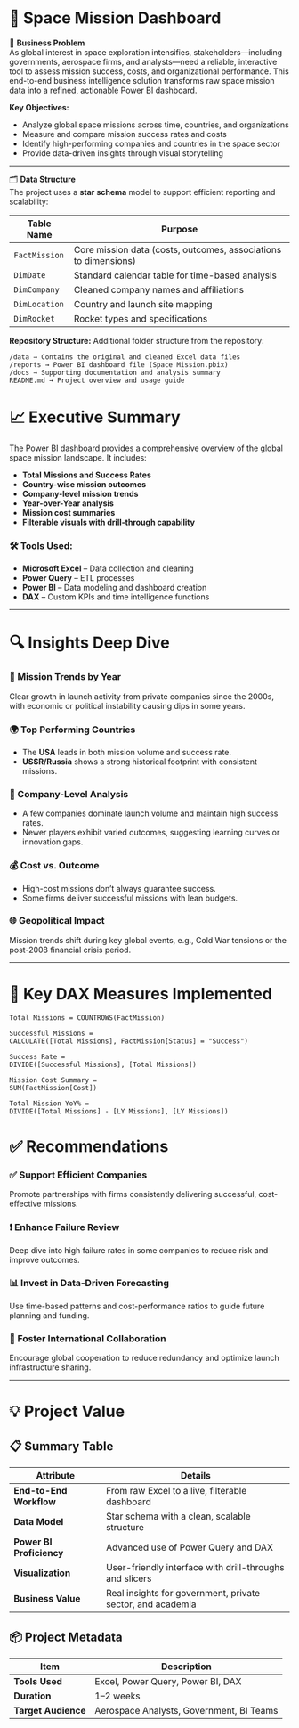 # 🚀 Space Mission Dashboard  

📌 **Business Problem**  
As global interest in space exploration intensifies, stakeholders—including governments, aerospace firms, and analysts—need a reliable, interactive tool to assess mission success, costs, and organizational performance. This end-to-end business intelligence solution transforms raw space mission data into a refined, actionable Power BI dashboard.

**Key Objectives:**

- Analyze global space missions across time, countries, and organizations  
- Measure and compare mission success rates and costs  
- Identify high-performing companies and countries in the space sector  
- Provide data-driven insights through visual storytelling  

---

🗂️ **Data Structure**  
The project uses a **star schema** model to support efficient reporting and scalability:

| Table Name     | Purpose                                                                 |
|----------------|-------------------------------------------------------------------------|
| `FactMission`  | Core mission data (costs, outcomes, associations to dimensions)         |
| `DimDate`      | Standard calendar table for time-based analysis                         |
| `DimCompany`   | Cleaned company names and affiliations                                  |
| `DimLocation`  | Country and launch site mapping                                         |
| `DimRocket`    | Rocket types and specifications                                         |

**Repository Structure:**
Additional folder structure from the repository:

```
/data → Contains the original and cleaned Excel data files
/reports → Power BI dashboard file (Space Mission.pbix)
/docs → Supporting documentation and analysis summary
README.md → Project overview and usage guide
```

# 📈 Executive Summary
The Power BI dashboard provides a comprehensive overview of the global space mission landscape. It includes:

- **Total Missions and Success Rates**
- **Country-wise mission outcomes**
- **Company-level mission trends**
- **Year-over-Year analysis**
- **Mission cost summaries**
- **Filterable visuals with drill-through capability**

### 🛠 Tools Used:

- **Microsoft Excel** – Data collection and cleaning  
- **Power Query** – ETL processes  
- **Power BI** – Data modeling and dashboard creation  
- **DAX** – Custom KPIs and time intelligence functions  
---

# 🔍 Insights Deep Dive

### 📅 Mission Trends by Year  
Clear growth in launch activity from private companies since the 2000s, with economic or political instability causing dips in some years.

### 🌍 Top Performing Countries  
- The **USA** leads in both mission volume and success rate.  
- **USSR/Russia** shows a strong historical footprint with consistent missions.

### 🏢 Company-Level Analysis  
- A few companies dominate launch volume and maintain high success rates.  
- Newer players exhibit varied outcomes, suggesting learning curves or innovation gaps.

### 💰 Cost vs. Outcome  
- High-cost missions don’t always guarantee success.  
- Some firms deliver successful missions with lean budgets.

### 🌐 Geopolitical Impact  
Mission trends shift during key global events, e.g., Cold War tensions or the post-2008 financial crisis period.

---

# 🧮 Key DAX Measures Implemented

```DAX
Total Missions = COUNTROWS(FactMission)

Successful Missions = 
CALCULATE([Total Missions], FactMission[Status] = "Success")

Success Rate = 
DIVIDE([Successful Missions], [Total Missions])

Mission Cost Summary = 
SUM(FactMission[Cost])

Total Mission YoY% = 
DIVIDE([Total Missions] - [LY Missions], [LY Missions])
```

# ✅ Recommendations

### ✅ Support Efficient Companies  
Promote partnerships with firms consistently delivering successful, cost-effective missions.

### ❗ Enhance Failure Review  
Deep dive into high failure rates in some companies to reduce risk and improve outcomes.

### 📊 Invest in Data-Driven Forecasting  
Use time-based patterns and cost-performance ratios to guide future planning and funding.

### 🤝 Foster International Collaboration  
Encourage global cooperation to reduce redundancy and optimize launch infrastructure sharing.

---

# 💡 Project Value

## 📋 Summary Table

| Attribute             | Details                                                          |
|------------------------|------------------------------------------------------------------|
| **End-to-End Workflow** | From raw Excel to a live, filterable dashboard                   |
| **Data Model**         | Star schema with a clean, scalable structure                      |
| **Power BI Proficiency** | Advanced use of Power Query and DAX                            |
| **Visualization**      | User-friendly interface with drill-throughs and slicers           |
| **Business Value**     | Real insights for government, private sector, and academia        |

## 📦 Project Metadata

| Item              | Description                              |
|-------------------|------------------------------------------|
| **Tools Used**    | Excel, Power Query, Power BI, DAX        |
| **Duration**      | 1–2 weeks                                |
| **Target Audience** | Aerospace Analysts, Government, BI Teams |

